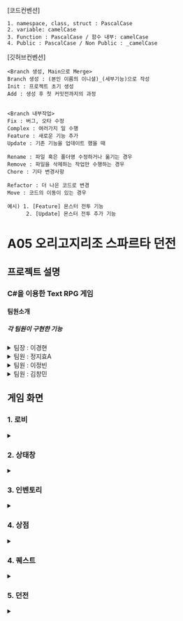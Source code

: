 [코드컨벤션]

	1. namespace, class, struct : PascalCase
	2. variable: camelCase
	3. Function : PascalCase / 함수 내부: camelCase
	4. Public : PascalCase / Non Public : _camelCase


[깃허브컨벤션]

	<Branch 생성, Main으로 Merge>
	Branch 생성 : (본인 이름의 이니셜)_(세부기능)으로 작성
	Init : 프로젝트 초기 생성
	Add : 생성 후 첫 커밋전까지의 과정
	
	
	<Branch 내부작업>
	Fix : 버그, 오타 수정
	Complex : 여러가지 일 수행
	Feature : 새로운 기능 추가
	Update : 기존 기능을 업데이트 했을 때

	Rename : 파일 혹은 폴더명 수정하거나 옮기는 경우
	Remove : 파일을 삭제하는 작업만 수행하는 경우
	Chore : 기타 변경사항

	Refactor : 더 나은 코드로 변경
	Move : 코드의 이동이 있는 경우

	예시) 1. [Feature] 몬스터 전투 기능
		  2. [Update] 몬스터 전투 추가 기능

	
 # A05 오리고지리조 스파르타 던전

 ## 프로젝트 설명
 ### C#을 이용한 Text RPG 게임
 #### 팀원소개
 ##### 각 팀원이 구현한 기능
 
 <details><summary>팀장 : 이경현 
</summary>
	구현기능<br/>     
	레벨업 기능<br/>
	보상 추가<br/>
	아이템 적용<br/>
	상점 기능<br/>
<br/>
</details>

 <details><summary>팀원 : 정지효A
</summary>
	캐릭터 생성 기능<br/>     
	직업 선택 기능<br/>
	게임 저장하기<br/>
</details>

 <details><summary>팀원 : 이정빈
</summary>
	몬스터 종류 및 보스 추가<br/>     
	퀘스트 기능<br/>
	퀘스트 선택과 완료 기능<br/>
</details>

 <details><summary>팀원 : 김창민 
</summary>
	스킬 기능<br/>       
	전투 기능<br/>
	보스 스테이지<br/>
</details>

## 게임 화면
### 1. 로비
<details><summary>
</summary>
	
![인트로 메인화면2](https://github.com/amor1523/-A05-SpartaDungeonTextRpg/assets/167047045/beaebcff-fa1b-4483-bff6-4e294a4a8b70)

</details>

### 2. 상태창
<details><summary>
</summary>
	
![A05_TextRPG (5)](https://github.com/amor1523/-A05-SpartaDungeonTextRpg/assets/167047045/166b1b57-f304-47fc-a267-99c8a241009f)

</details>

### 3. 인벤토리
<details><summary>
</summary>

![A05_TextRPG (1) (1)](https://github.com/amor1523/-A05-SpartaDungeonTextRpg/assets/167047045/f719d48f-0e64-42d2-b664-950ee774637a)

</details>

### 4. 상점
<details><summary>
</summary>

![A05_TextRPG (4) (1)](https://github.com/amor1523/-A05-SpartaDungeonTextRpg/assets/167047045/d247094e-3574-4a65-b3c9-d8e92c2a2ad3)


</details>

### 4. 퀘스트
<details><summary>
</summary>

![A05_TextRPG (2) (1)](https://github.com/amor1523/-A05-SpartaDungeonTextRpg/assets/167047045/baf088f1-a4cf-469b-88e8-d3d3f140e8ff)
</details>

### 5. 던전
<details><summary>
</summary>

![A05_TextRPG (3) (1)](https://github.com/amor1523/-A05-SpartaDungeonTextRpg/assets/167047045/d03f8f76-7af4-4372-8f11-cb0a980175fb)
</details>
